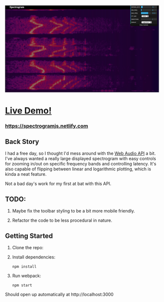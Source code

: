 ![Spectrogram Screen Shot](/screenshot.jpg 'Spectrogram Screen Shot')

# [Live Demo!](https://spectrogramjs.netlify.com)

### https://spectrogramjs.netlify.com

## Back Story

I had a free day, so I thought I'd mess around with the [Web Audio API](https://developer.mozilla.org/en-US/docs/Web/API/Web_Audio_API) a bit. I've always wanted a really large displayed spectrogram with easy controls for zooming in/out on specific frequency bands and controlling latency. It's also capable of flipping between linear and logarithmic plotting, which is kinda a neat feature.

Not a bad day's work for my first at bat with this API.

## TODO:

1.  Maybe fix the toolbar styling to be a bit more mobile friendly.

2.  Refactor the code to be less procedural in nature.

## Getting Started

1.  Clone the repo:

2.  Install dependencies:

        npm install

3.  Run webpack:

        npm start

Should open up automatically at http://localhost:3000
